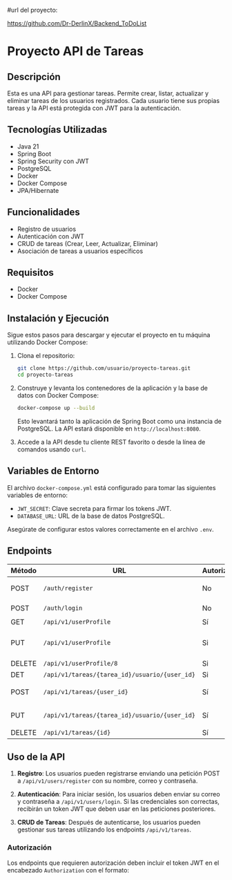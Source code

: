#url del proyecto:

https://github.com/Dr-DerlinX/Backend_ToDoList

# Proyecto API de Tareas

## Descripción

Esta es una API para gestionar tareas. Permite crear, listar, actualizar y eliminar tareas de los usuarios registrados. Cada usuario tiene sus propias tareas y la API está protegida con JWT para la autenticación.

## Tecnologías Utilizadas

- Java 21
- Spring Boot
- Spring Security con JWT
- PostgreSQL
- Docker
- Docker Compose
- JPA/Hibernate

## Funcionalidades

- Registro de usuarios
- Autenticación con JWT
- CRUD de tareas (Crear, Leer, Actualizar, Eliminar)
- Asociación de tareas a usuarios específicos

## Requisitos

- Docker
- Docker Compose

## Instalación y Ejecución

Sigue estos pasos para descargar y ejecutar el proyecto en tu máquina utilizando Docker Compose:

1. Clona el repositorio:

    ```bash
    git clone https://github.com/usuario/proyecto-tareas.git
    cd proyecto-tareas
    ```

2. Construye y levanta los contenedores de la aplicación y la base de datos con Docker Compose:

    ```bash
    docker-compose up --build
    ```

   Esto levantará tanto la aplicación de Spring Boot como una instancia de PostgreSQL. La API estará disponible en `http://localhost:8080`.

3. Accede a la API desde tu cliente REST favorito o desde la línea de comandos usando `curl`.

## Variables de Entorno

El archivo `docker-compose.yml` está configurado para tomar las siguientes variables de entorno:

- `JWT_SECRET`: Clave secreta para firmar los tokens JWT.
- `DATABASE_URL`: URL de la base de datos PostgreSQL.
  
Asegúrate de configurar estos valores correctamente en el archivo `.env`.

## Endpoints

| Método | URL                                          | Autorización | Body (JSON)                               |
|--------|----------------------------------------------|--------------|-------------------------------------------|
| POST   | `/auth/register`                             | No           | `{ "name": "John", "email": "john@mail.com", "password": "123456" }` |
| POST   | `/auth/login`                                | No           | `{ "name": "john", "password": "123456" }`                           |
| GET    | `/api/v1/userProfile`                        | Sí           | -                                                                    |
| PUT    | `/api/v1/userProfile`                        | Si           | `{   "id": 402,  "name": "johnEdit","email": "jonh@gmail.com","password": "123"}`
| DELETE | `/api/v1/userProfile/8`                      | Si           |                                                                      | 
| DET    | `/api/v1/tareas/{tarea_id}/usuario/{user_id}`| Si           |                                                                      |
| POST   | `/api/v1/tareas/{user_id}`| Sí               | `{ "descripcion": "Nueva tarea", "estado": "PENDIENTE" }`                           |
| PUT    | `/api/v1/tareas/{tarea_id}/usuario/{user_id}`| Sí           | `{ "descripcion": "Tarea actualizada", "estado": "COMPLETADA" }`     |
| DELETE | `/api/v1/tareas/{id}`                        | Sí           | -                                                                    |

## Uso de la API

1. **Registro**: Los usuarios pueden registrarse enviando una petición POST a `/api/v1/users/register` con su nombre, correo y contraseña.
   
2. **Autenticación**: Para iniciar sesión, los usuarios deben enviar su correo y contraseña a `/api/v1/users/login`. Si las credenciales son correctas, recibirán un token JWT que deben usar en las peticiones posteriores.

3. **CRUD de Tareas**: Después de autenticarse, los usuarios pueden gestionar sus tareas utilizando los endpoints `/api/v1/tareas`.

### Autorización

Los endpoints que requieren autorización deben incluir el token JWT en el encabezado `Authorization` con el formato:

